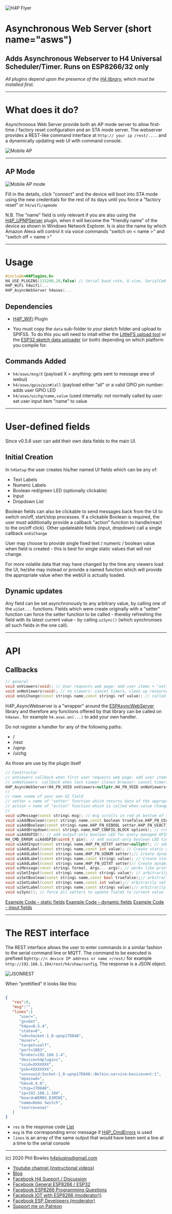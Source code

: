 ![H4P Flyer](/assets/HTTPLogo.jpg) 

# Asynchronous Web Server (short name="asws")
## Adds Asynchronous Webserver to H4 Universal Scheduler/Timer. Runs on ESP8266/32 only

*All plugins depend upon the presence of the [H4 library](https://github.com/philbowles/H4), which must be installed first.*

---

# What does it do?

Asynchronous Web Server provide both an AP mode server to allow first-time / factory reset configuration and an STA mode server.
The webserver provides a REST-like command interface at `http:// your ip /rest/....` and a dynamically updating web UI with command console.

![Mobile AP](/assets/webui056.jpg) 

---

## AP Mode

![Mobile AP mode](/assets/apmode.jpg) 

Fill in the details, click "connect" and the device will boot into STA mode using the new credentials for the rest of its days until you force a "factory reset" or `h4/wifi/apmode`

N.B. The "name" field is only relevant if you are also using the [H4P_UPNPServer](/things.md) plugin, when it will become the "friendly name" of the device as shown in Windows Network Explorer. Is is also the name by which Amazon Alexa will control it via voice commands "switch on < name >" and "switch off < name >"

---

# Usage

```cpp
#include<H4Plugins.h>
H4_USE_PLUGINS(115200,20,false) // Serial baud rate, Q size, SerialCmd autostop
H4P_WiFi h4wifi(...
H4P_AsyncWebServer h4asws(...
```

## Dependencies

* [H4P_WiFi](h4wifi.md) Plugin

* You must copy the `data` sub-folder to your sketch folder and upload to SPIFSS. To do this you will need to intall either the [LittleFS upload tool](https://github.com/earlephilhower/arduino-esp8266littlefs-plugin) or the [ESP32 sketch data uploader](https://github.com/me-no-dev/arduino-esp32fs-plugin) (or both) depending on which platform you compile for. 


## Commands Added

* `h4/asws/msg/X` (payload X = anything: gets sent to message area of webui)
* `h4/asws/gpio/pin#|all` (payload either "all" or a valid GPIO pin number: adds user GPIO LED
* `h4/asws/uichg/name,value` (used internally: not normally called by user: set user input item "name" to value
  
---

# User-defined fields

Since v0.5.6 user can add their own data fields to the main UI.

## Initial Creation

In `h4Setup` the user creates his/her named UI fields which can be any of:

* Text Labels
* Numeric Labels
* Boolean red/green LED (optionally clickable)
* Input
* Dropdown List

Boolean fields can also be clickable to send messages back from the UI to switch on/off, start/stop processes. If a clickable Boolean is required, the user must additionally provide a callback "action" function to handle/react to the on/off click). Other updateable fields (input, dropdown) call a single callback `onUiChange`

User may choose to provide single fixed text / numeric / boolean value when field is created - this is best for single static values that will not change.

For more volatile data that may have changed by the time any viewers load the UI, he/she may instead or provide a named function which will provide the appropriate value when the webUI is actually loaded.

## Dynamic updates

Any field can be set asynchronously to any arbitrary value, by calling one of the `uiSet...` functions. Fields which were create originally with a "setter" function can force the setter function to be called - thereby refreshing the field with its latest current value - by calling `uiSync()` (which synchronises *all* such fields in the one call).

---

# API

## Callbacks

```cpp
// general
void onViewers(void); // User requests web page: add user items + "setter" functions
void onNoViewers(void); // no viewers: cancel timers, clean up resources etc
void onUiChange(const string& name,const string& ref value); // called when user item <name> changes value
```

H4P_AsyncWebserver is a "wrapper" around the [ESPAsyncWebServer](https://github.com/philbowles/ESPAsyncWebServer) library and therefore any functions offered by that library can be called on `h4asws.` for example `h4.asws.on(...)` to add your own handler.

Do not register a handler for any of the following paths:

* / 
* /rest
* /upnp
* /uichg

As those are use by the plugin itself

```cpp
// Constructor
// onViewers callback when first user requests web page: add user items + "setter" functions
// onNoViewers  callback when last viewer closes browser: cancel timers, clean up resources etc
H4P_AsyncWebServer(H4_FN_VOID onViewers=nullptr,H4_FN_VOID onNoViewers=nullptr):
//
// name =name of your own UI field
// setter = name of "setter" function which returns data of the appropriate type to popultae the field when web page requested
// action = name of "action" function which is called when value changes. If defulted, field is not user-clickable
// 
void uiMessage(const string& msg); // msg scrolls in red at bottom of screen 
void uiAddBoolean(const string& name,const boolean truefalse,H4P_FN_UIACTIVE action=nullptr); // create static boolean LED
void uiAddBoolean(const string& name,H4P_FN_UIBOOL setter,H4P_FN_UIACTIVE action=nullptr); // dynamic bool set on demand by setter function
void uiAddDropdown(const string& name,H4P_CONFIG_BLOCK options); // create dropdown list of OPTION/VALUE pairs (see onUiChange callback)
void uiAddGPIO(); // add output-only boolean LED for every managed GPIO pin
H4_CMD_ERROR uiAddGPIO(uint8_t pin); // add output-only boolean LED tied to GPIO pin. Returns H4_CMD_OUT_OF_BOUNDS if not a valid pin
void uiAddInput(const string& name,H4P_FN_UITXT setter=nullptr); // add input field with optional intial value dynamically set (see onUiChange callback)
void uiAddLabel(const string& name,const int value); // Create static numeric label 
void uiAddLabel(const string& name,H4P_FN_UINUM setter);// Create dynamic numeric label set on demand by setter function
void uiAddLabel(const string& name,const string& value); // Create static text label 
void uiAddLabel(const string& name,H4P_FN_UITXT setter)// Create dynamic text label set on demand by setter function
void uiMessage(const string& format, Args... args); // works like printf to send message to scrolling alert area of UI in red
void uiSetInput(const string& name,const string& value); // arbitrarily set input field to value
void uiSetBoolean(const string& name,const bool truefalse);// arbitrarily set boolean to true or false
void uiSetLabel(const string& name,const int value);// arbitrarily set numeric value
void uiSetLabel(const string& name,const string& value);// arbitrarily set text field to value
void uiSync(); // force all setters to update fields to current value

```

[Example Code - static fields](../examples/WEBUI/WebUI_StaticFields/WebUI_StaticFields.ino)
[Example Code - dynamic fields](../examples/WEBUI/WebUI_DynamicFields/WebUI_DynamicFields.ino)
[Example Code - input fields](../examples/WEBUI/WebUI_InputFields/WebUI_InputFields.ino)

---

# The REST interface

The REST interface allows the user to enter commands in a similar fashion to the serial command line or MQTT. The command to be executed is prefixed by`http://< device IP address or name >/rest/` for example `http://192.168.1.104/rest/h4/show/config`. The response is a JSON object.

![JSONREST](../assets/rest.jpg)

When "prettified" it looks like this:

```json

{ 
   "res":0,
   "msg":"",
   "lines":[ 
      "user=",
      "gs=Get",
      "h4pv=0.5.4",
      "state=0",
      "udn=Socket-1_0-upnp17D848",
      "muser=",
      "target=self",
      "port=1883",
      "broker=192.168.1.4",
      "device=h4plugins",
      "ssid=XXXXXXX",
      "psk=XXXXXXXX",
      "usn=uuid:Socket-1_0-upnp17D848::Belkin:service:basicevent:1",
      "mpasswd=",
      "h4v=0.4.0",
      "chip=17D848",
      "ip=192.168.1.104",
      "board=WEMOS_D1MINI",
      "name=Demo Switch",
      "source=asws"
   ]
}
```

* `res` is the response code [List](h4ce.md)
* `msg` is the corresponding error message if [H4P_CmdErrors](h4ce.md) is used
* `lines` is an array of the same output that would have been sent a line at a time to the serial console

---

(c) 2020 Phil Bowles h4plugins@gmail.com

* [Youtube channel (instructional videos)](https://www.youtube.com/channel/UCYi-Ko76_3p9hBUtleZRY6g)
* [Blog](https://8266iot.blogspot.com)
* [Facebook H4  Support / Discussion](https://www.facebook.com/groups/444344099599131/)
* [Facebook General ESP8266 / ESP32](https://www.facebook.com/groups/2125820374390340/)
* [Facebook ESP8266 Programming Questions](https://www.facebook.com/groups/esp8266questions/)
* [Facebook IOT with ESP8266 (moderator)}](https://www.facebook.com/groups/1591467384241011/)
* [Facebook ESP Developers (moderator)](https://www.facebook.com/groups/ESP8266/)
* [Support me on Patreon](https://patreon.com/esparto)
